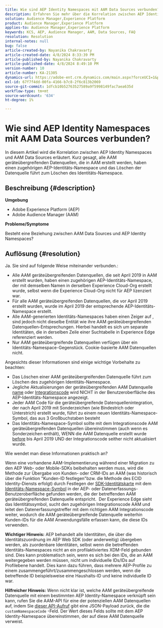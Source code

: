 ```yaml
---
title: Wie sind AEP Identity Namespaces mit AAM Data Sources verbunden?
description: Erfahren Sie mehr über die Korrelation zwischen AEP Identity Namespaces und AAM Data Sources und einigen wichtigen Einschränkungen.
solution: Audience Manager,Experience Platform
product: Audience Manager,Experience Platform
applies-to: Audience Manager,Experience Platform
keywords: KCS, AEP, Audience Manager, AAM, Data Sources, FAQ
resolution: Resolution
internal-notes: null
bug: false
article-created-by: Nayanika Chakravarty
article-created-date: 4/8/2024 8:33:39 PM
article-published-by: Nayanika Chakravarty
article-published-date: 4/8/2024 8:49:10 PM
version-number: 10
article-number: KA-21305
dynamics-url: https://adobe-ent.crm.dynamics.com/main.aspx?forceUCI=1&pagetype=entityrecord&etn=knowledgearticle&id=d7a65c42-e7f5-ee11-a1fe-6045bd006295
exl-id: 67f7f4dd-00fa-4166-b7c8-2f6c813b2069
source-git-commit: 1dfcb10b52763527589a9f5998149fac7aea635d
workflow-type: tm+mt
source-wordcount: '634'
ht-degree: 1%

---
```


# Wie sind AEP Identity Namespaces mit AAM Data Sources verbunden?


In diesem Artikel wird die Korrelation zwischen AEP Identity Namespaces und AAM Data Sources erläutert. Kurz gesagt, alle AAM geräteübergreifenden Datenquellen, die in AAM erstellt werden, haben einen zugehörigen AEP-Identitäts-Namespace und das Löschen der Datenquelle führt zum Löschen des Identitäts-Namespace.

## Beschreibung {#description}


<b>Umgebung</b>

- Adobe Experience Platform (AEP)
- Adobe Audience Manager (AAM)


<b>Probleme/Symptome</b>

Besteht eine Beziehung zwischen AAM Data Sources und AEP Identity Namespaces?


## Auflösung {#resolution}


Ja. Sie sind auf folgende Weise miteinander verbunden.:

- Alle AAM geräteübergreifenden Datenquellen, die seit April 2019 in AAM erstellt wurden, haben einen zugehörigen AEP-Identitäts-Namespace, der mit demselben Namen in derselben Experience Cloud-Org erstellt wurde, selbst wenn die Experience Cloud-Org nicht für AEP lizenziert war.
- Für alle AAM geräteübergreifenden Datenquellen, die vor April 2019 erstellt wurden, wurde im April 2019 der entsprechende AEP-Identitäts-Namespace erstellt.
- Alle AAM-generierten Identitäts-Namespaces haben einen Zeiger auf , sind jedoch nicht dieselbe Entität wie ihre AAM geräteübergreifenden Datenquellen-Entsprechungen. Hierbei handelt es sich um separate Identitäten, die in derselben Zeile einer Suchtabelle in Experience Edge referenziert werden.
- Nur AAM geräteübergreifende Datenquellen verfügen über ein Identitäts-Namespace-Gegenstück. Cookie-basierte AAM Datenquellen nicht.


Angesichts dieser Informationen sind einige wichtige Vorbehalte zu beachten:

- Das Löschen einer AAM geräteübergreifenden Datenquelle führt zum Löschen des zugehörigen Identitäts-Namespace.
- Jegliche Aktualisierungen der geräteübergreifenden AAM Datenquelle <u>name</u> oder <u>Integrationscode</u> wird NICHT in der Benutzeroberfläche des AEP-Identitäts-Namespace angezeigt.
- Jeder AAM Code für die geräteübergreifende Datenquellenintegration, der nach April 2019 mit Sonderzeichen (wie Bindestrich oder Unterstrich) erstellt wurde, führt zu einem neuen Identitäts-Namespace-Symbol, das aus 3 Großbuchstaben besteht
- Das Identitäts-Namespace-Symbol sollte mit dem Integrationscode AAM geräteübergreifenden Datenquellen übereinstimmen (auch wenn es Sonderzeichen enthält), WENN die AAM Datenquelle erstellt wurde <u>before</u> bis April 2019 UND der Integrationscode seither nicht aktualisiert wurde.


Wie wendet man diese Informationen praktisch an?

Wenn eine vorhandene AAM-Implementierung während einer Migration zu den AEP Web- oder Mobile-SDKs beibehalten werden muss, wird die Methode zur Übergabe von Kunden- oder CRM-IDs an AAM (was historisch über die Funktion &quot;Kunden-ID festlegen&quot;bzw. die Methode des ECID Identity-Diensts erfolgt) durch Festlegen der [SDK-Identitätskarte](https://experienceleague.adobe.com/docs/experience-platform/edge/identity/overview.html?lang=en) mit dem <u>Identitäts-Namespace-Symbol</u> in der AEP- oder Datenerfassungs-Benutzeroberfläche gefunden werden, die der betreffenden AAM geräteübergreifenden Datenquelle entspricht.  Der Experience Edge sieht das Identitätssymbol, sucht den zugehörigen Integrationscode AAM und leitet den Datenerfassungstreffer mit dem richtigen AAM Integrationscode weiter, wodurch die AAM geräteübergreifende Datenquelle weiterhin Kunden-IDs für die AAM Anwendungsfälle erfassen kann, die diese IDs verwenden.

<b>Wichtiger Hinweis:</b> AEP behandelt alle Identitäten, die über die Identitätszuordnung im AEP Web SDK (oder anderweitig) übergeben werden, als zuordenbare Identitäten, selbst wenn die betreffenden Identitäts-Namespaces nicht an ein profilaktiviertes XDM-Feld gebunden sind. Dies kann problematisch sein, wenn es sich bei den IDs, die an AAM weitergegeben werden müssen, nicht um individuelle IDs/IDs auf Profilebene handelt. Dies kann dazu führen, dass mehrere AEP-Profile zu einem zusammengeführt/zusammengeschlossen werden, wenn die betreffende ID beispielsweise eine Haushalts-ID und keine individuelle ID war.

<b>Hilfreicher Hinweis:</b> Wenn nicht klar ist, welche AAM geräteübergreifende Datenquelle mit einem bestimmten AEP Identity-Namespace verknüpft sein kann, rufen Sie die AAM-API für eine der potenziellen AAM Datenquellen auf, indem Sie [dieser API-Aufruf](https://bank.demdex.com/portal/api/v1/openapi.yaml) gibt eine JSON-Payload zurück, die die `customNamespaceCode` -Feld. Der Wert dieses Felds sollte mit dem AEP Identity-Namespace übereinstimmen, der auf diese AAM Datenquelle verweist.
